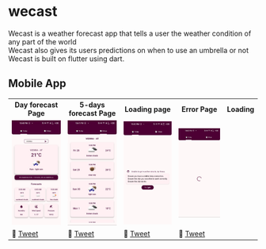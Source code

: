 # wecast
Wecast is a weather forecast app that tells a user the weather condition of any part of the world <br>
Wecast also gives its users predictions on when to use an umbrella or not<br>
Wecast is built on flutter using dart.

## Mobile App

<table>
	<tbody width="100%">
	<tr>
			<th>Day forecast Page</th>	
			<th>5-days forecast Page</th>
		<th>Loading page</th>
		<th>Error Page</th>
		<th>Loading</th>
		</tr>
		<tr>
			<td>
			<img src="https://github.com/SidneyEmeka/Wecast/blob/master/assets/images/today.jpg" alt="Home"></img>
			</td>
			<td>
			<img src="https://github.com/SidneyEmeka/Wecast/blob/master/assets/images/5days.jpg" alt="5-days"></img>
			</td>
	<td>
			<img src="https://github.com/SidneyEmeka/Wecast/blob/master/assets/images/error.jpg" alt="Error"></img>
			</td>
	<td>
			<img src="https://github.com/SidneyEmeka/Wecast/blob/master/assets/images/loading.jpg" alt="Search"></img>
			</td>
		</tr>
		<tr>
			<td>
				🔗 <a href="https://twitter.com/siswipe">Tweet</a>
			</td>
			<td>
				🔗 <a href="https://x.com/sidswipe">Tweet</a>
			</td>
			<td>
				🔗 <a href="https://twitter.com/siswipe">Tweet</a>
			</td>
			<td>
				🔗 <a href="https://twitter.com/siswipe">Tweet</a>
			</td>
		</tr>
	</tbody>
</table>


